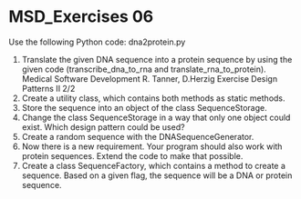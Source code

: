 # MSD_Exercises 06

Use the following Python code: dna2protein.py
1. Translate the given DNA sequence into a protein sequence by
using the given code (transcribe_dna_to_rna and
translate_rna_to_protein).
Medical Software Development R. Tanner, D.Herzig
Exercise Design Patterns II 2/2
2. Create a utility class, which contains both methods as static
methods.
3. Store the sequence into an object of the class
SequenceStorage.
4. Change the class SequenceStorage in a way that only one
object could exist. Which design pattern could be used?
5. Create a random sequence with the DNASequenceGenerator.
6. Now there is a new requirement. Your program should also
work with protein sequences. Extend the code to make that
possible.
7. Create a class SequenceFactory, which contains a method
to create a sequence. Based on a given flag, the sequence will
be a DNA or protein sequence.
